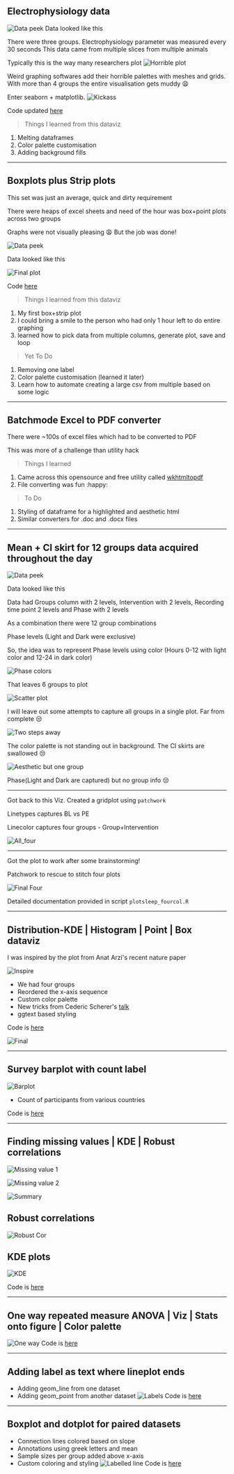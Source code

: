 ## Electrophysiology data
![Data peek](https://github.com/rahulvenugopal/Viz_Others/blob/master/Electrophysiology/data_head.png)
Data looked like this

There were three groups. Electrophysiology parameter was measured every 30 seconds
This data came from multiple slices from multiple animals

Typically this is the way many researchers plot
![Horrible plot](https://github.com/rahulvenugopal/Viz_Others/blob/master/Electrophysiology/horrible_plot.jpg)

Weird graphing softwares add their horrible palettes with meshes and grids.
With more than 4 groups the entire visualisation gets muddy :weary:

Enter seaborn + matplotlib. ![Kickass](https://github.com/rahulvenugopal/Viz_Others/blob/master/Electrophysiology/mean_CI_skirt.jpeg)

Code updated [here](https://github.com/rahulvenugopal/Viz_Others/blob/master/Electrophysiology/ci_shadow.py)

> Things I learned from this dataviz
1. Melting dataframes
2. Color palette customisation
3. Adding background fills
---
## Boxplots plus Strip plots
This set was just an average, quick and dirty requirement

There were heaps of excel sheets and need of the hour was box+point plots across two groups

Graphs were not visually pleasing :weary:
But the job was done!

![Data peek](https://github.com/rahulvenugopal/Viz_Others/blob/master/Box_Point/sample_data.png)

Data looked like this

![Final plot](https://github.com/rahulvenugopal/Viz_Others/blob/master/Box_Point/stroop_order.png)

Code [here](https://github.com/rahulvenugopal/Viz_Others/blob/master/Box_Point/plotemall.py)

> Things I learned from this dataviz
1. My first box+strip plot
2. I could bring a smile to the person who had only 1 hour left to do entire graphing
3. learned how to pick data from multiple columns, generate plot, save and loop

> Yet To Do
1. Removing one label
2. Color palette customisation (learned it later)
3. Learn how to automate creating a large csv from multiple based on some logic
---
## Batchmode Excel to PDF converter
There were ~100s of excel files which had to be converted to PDF

This was more of a challenge than utility hack
> Things I learned
1. Came across this opensource and free utility called [wkhtmltopdf](https://wkhtmltopdf.org/downloads.html)
2. File converting was fun :happy:
> To Do
1. Styling of dataframe for a highlighted and aesthetic html
2. Similar converters for .doc and .docx files
---
## Mean + CI skirt for 12 groups data acquired throughout the day
![Data peek](https://github.com/rahulvenugopal/Viz_Others/blob/master/Multiple_groups_mean_CI_skirt/images/data.png)

Data looked like this

Data had Groups column with 2 levels, Intervention with 2 levels, Recording time point 2 levels and Phase with 2 levels

As a combination there were 12 group combinations

Phase levels (Light and Dark were exclusive)

So, the idea was to represent Phase levels using color (Hours 0-12 with light color and 12-24 in dark color)

![Phase colors](https://github.com/rahulvenugopal/Viz_Others/blob/master/Multiple_groups_mean_CI_skirt/images/light_dark.jpg)

That leaves 6 groups to plot

![Scatter plot](https://github.com/rahulvenugopal/Viz_Others/blob/master/Multiple_groups_mean_CI_skirt/images/scatter_plot.jpg)

I will leave out some attempts to capture all groups in a single plot. Far from complete :unamused:

![Two steps away](https://github.com/rahulvenugopal/Viz_Others/blob/master/Multiple_groups_mean_CI_skirt/images/Phase_Four_Groups.jpg)

The color palette is not standing out in background. The CI skirts are swallowed :unamused:

![Aesthetic but one group](https://github.com/rahulvenugopal/Viz_Others/blob/master/Multiple_groups_mean_CI_skirt/images/Simple_Seabron_facet.jpg)

Phase(Light and Dark are captured) but no group info :unamused:

---

Got back to this Viz. Created a gridplot using `patchwork`

Linetypes captures BL vs PE

Linecolor captures four groups - Group+Intervention

![All_four](https://github.com/rahulvenugopal/Viz_Others/blob/master/Multiple_groups_mean_CI_skirt/images/all_four.jpg)

---

Got the plot to work after some brainstorming!

Patchwork to rescue to stitch four plots

![Final Four](https://github.com/rahulvenugopal/Viz_Others/blob/master/Multiple_groups_mean_CI_skirt/images/all_four_final.jpg)

Detailed documentation provided in script `plotsleep_fourcol.R`

---
## Distribution-KDE | Histogram | Point | Box dataviz
I was inspired by the plot from Anat Arzi's recent nature paper

![Inspire](https://pbs.twimg.com/media/EWyhI7qXYAEaAra.jpg)

- We had four groups
- Reordered the x-axis sequence
- Custom color palette
- New tricks from Cederic Scherer's [talk](https://z3tt.github.io/OutlierConf2021/)
- ggtext based styling

Code is [here](https://github.com/rahulvenugopal/Viz_Others/blob/master/Box_point_violin_histo/data_vert.R)

![Final](https://github.com/rahulvenugopal/Viz_Others/blob/master/Box_point_violin_histo/Perceived_stress.jpeg)

---
## Survey barplot with count label
![Barplot](https://github.com/rahulvenugopal/Viz_Others/blob/master/Survey/country_part.jpg)
- Count of participants from various countries

Code is [here](https://github.com/rahulvenugopal/Viz_Others/blob/master/Survey/dream_survey.R)

---
## Finding missing values | KDE | Robust correlations
![Missing value 1](https://github.com/rahulvenugopal/Viz_Others/blob/master/missing_correlation_KDE/MissingValues.png)

![Missing value 2](https://github.com/rahulvenugopal/Viz_Others/blob/master/missing_correlation_KDE/mising_counts_percentages.png)

![Summary](https://github.com/rahulvenugopal/Viz_Others/blob/master/missing_correlation_KDE/describe_summary.png)

## Robust correlations
![Robust Cor](https://github.com/rahulvenugopal/Viz_Others/blob/master/missing_correlation_KDE/correlation_plot_new.jpeg)

## KDE plots
![KDE](https://github.com/rahulvenugopal/Viz_Others/blob/master/missing_correlation_KDE/KDE.jpeg)

Code is [here](https://github.com/rahulvenugopal/Viz_Others/blob/master/missing_correlation_KDE/missing_cor_KDE_demo.R)

---
## One way repeated measure ANOVA | Viz | Stats onto figure | Color palette
![One way](https://github.com/rahulvenugopal/Viz_Others/blob/master/one_way_rep_measure_ANOVA/OneWayRepMeasureANOVA.jpeg)
Code is [here](https://github.com/rahulvenugopal/Viz_Others/blob/master/one_way_rep_measure_ANOVA/one_way_rm_anova.R)

---
## Adding label as text where lineplot ends
- Adding geom_line from one dataset
- Adding geom_point from another dataset
![Labels](https://github.com/rahulvenugopal/Viz_Others/blob/master/y_axis_label_multiplot/ggtext_plot_single.jpeg)
Code is [here](https://github.com/rahulvenugopal/Viz_Others/blob/master/y_axis_label_multiplot/label_y_axis_ggrepel.R)

---
## Boxplot and dotplot for paired datasets
- Connection lines colored based on slope
- Annotations using greek letters and mean
- Sample sizes per group added above x-axis
- Custom coloring and styling
![Labelled line](https://github.com/rahulvenugopal/Viz_Others/blob/master/paired_labelled_line/labelled_line.jpeg)
Code is [here](https://github.com/rahulvenugopal/Viz_Others/blob/master/paired_labelled_line/paired_line.R)